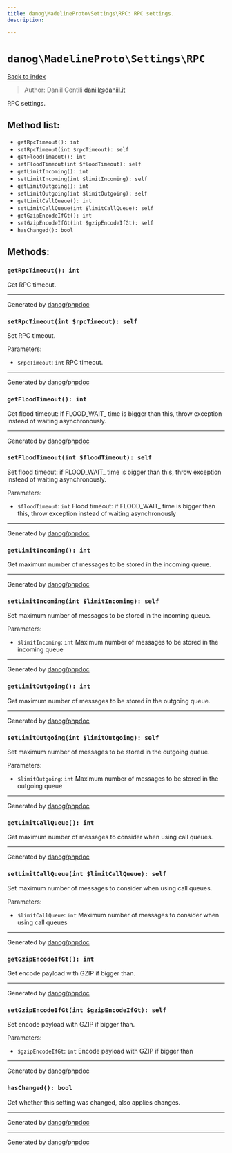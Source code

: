 ```yaml
---
title: danog\MadelineProto\Settings\RPC: RPC settings.
description: 

---
```

# `danog\MadelineProto\Settings\RPC`
[Back to index](../../../index.md)

> Author: Daniil Gentili <daniil@daniil.it>  
  

RPC settings.  




## Method list:
* `getRpcTimeout(): int`
* `setRpcTimeout(int $rpcTimeout): self`
* `getFloodTimeout(): int`
* `setFloodTimeout(int $floodTimeout): self`
* `getLimitIncoming(): int`
* `setLimitIncoming(int $limitIncoming): self`
* `getLimitOutgoing(): int`
* `setLimitOutgoing(int $limitOutgoing): self`
* `getLimitCallQueue(): int`
* `setLimitCallQueue(int $limitCallQueue): self`
* `getGzipEncodeIfGt(): int`
* `setGzipEncodeIfGt(int $gzipEncodeIfGt): self`
* `hasChanged(): bool`

## Methods:
### `getRpcTimeout(): int`

Get RPC timeout.


---
Generated by [danog/phpdoc](https://phpdoc.daniil.it)

### `setRpcTimeout(int $rpcTimeout): self`

Set RPC timeout.


Parameters:
* `$rpcTimeout`: `int` RPC timeout.  


---
Generated by [danog/phpdoc](https://phpdoc.daniil.it)

### `getFloodTimeout(): int`

Get flood timeout: if FLOOD_WAIT_ time is bigger than this, throw exception instead of waiting asynchronously.


---
Generated by [danog/phpdoc](https://phpdoc.daniil.it)

### `setFloodTimeout(int $floodTimeout): self`

Set flood timeout: if FLOOD_WAIT_ time is bigger than this, throw exception instead of waiting asynchronously.


Parameters:
* `$floodTimeout`: `int` Flood timeout: if FLOOD_WAIT_ time is bigger than this, throw exception instead of waiting asynchronously  


---
Generated by [danog/phpdoc](https://phpdoc.daniil.it)

### `getLimitIncoming(): int`

Get maximum number of messages to be stored in the incoming queue.


---
Generated by [danog/phpdoc](https://phpdoc.daniil.it)

### `setLimitIncoming(int $limitIncoming): self`

Set maximum number of messages to be stored in the incoming queue.


Parameters:
* `$limitIncoming`: `int` Maximum number of messages to be stored in the incoming queue  


---
Generated by [danog/phpdoc](https://phpdoc.daniil.it)

### `getLimitOutgoing(): int`

Get maximum number of messages to be stored in the outgoing queue.


---
Generated by [danog/phpdoc](https://phpdoc.daniil.it)

### `setLimitOutgoing(int $limitOutgoing): self`

Set maximum number of messages to be stored in the outgoing queue.


Parameters:
* `$limitOutgoing`: `int` Maximum number of messages to be stored in the outgoing queue  


---
Generated by [danog/phpdoc](https://phpdoc.daniil.it)

### `getLimitCallQueue(): int`

Get maximum number of messages to consider when using call queues.


---
Generated by [danog/phpdoc](https://phpdoc.daniil.it)

### `setLimitCallQueue(int $limitCallQueue): self`

Set maximum number of messages to consider when using call queues.


Parameters:
* `$limitCallQueue`: `int` Maximum number of messages to consider when using call queues  


---
Generated by [danog/phpdoc](https://phpdoc.daniil.it)

### `getGzipEncodeIfGt(): int`

Get encode payload with GZIP if bigger than.


---
Generated by [danog/phpdoc](https://phpdoc.daniil.it)

### `setGzipEncodeIfGt(int $gzipEncodeIfGt): self`

Set encode payload with GZIP if bigger than.


Parameters:
* `$gzipEncodeIfGt`: `int` Encode payload with GZIP if bigger than  


---
Generated by [danog/phpdoc](https://phpdoc.daniil.it)

### `hasChanged(): bool`

Get whether this setting was changed, also applies changes.


---
Generated by [danog/phpdoc](https://phpdoc.daniil.it)

---
Generated by [danog/phpdoc](https://phpdoc.daniil.it)
